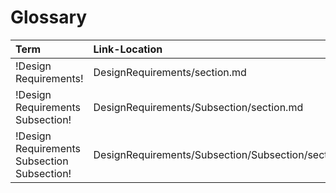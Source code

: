 # Glossary

| Term                                        | Link-Location                                         | Anchor |
|:--------------------------------------------|:------------------------------------------------------|:-------|
| !Design Requirements!                       | DesignRequirements/section.md                         | .      |
| !Design Requirements Subsection!            | DesignRequirements/Subsection/section.md              | .      |
| !Design Requirements Subsection Subsection! | DesignRequirements/Subsection/Subsection/section.md   | .      |